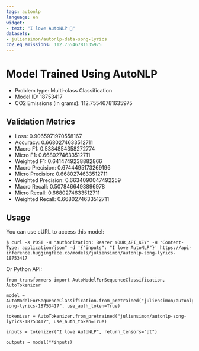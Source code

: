 ```yaml
---
tags: autonlp
language: en
widget:
- text: "I love AutoNLP 🤗"
datasets:
- juliensimon/autonlp-data-song-lyrics
co2_eq_emissions: 112.75546781635975
---
```


# Model Trained Using AutoNLP

- Problem type: Multi-class Classification
- Model ID: 18753417
- CO2 Emissions (in grams): 112.75546781635975

## Validation Metrics

- Loss: 0.9065971970558167
- Accuracy: 0.6680274633512711
- Macro F1: 0.5384854358272774
- Micro F1: 0.6680274633512711
- Weighted F1: 0.6414749238882866
- Macro Precision: 0.6744495173269196
- Micro Precision: 0.6680274633512711
- Weighted Precision: 0.6634090047492259
- Macro Recall: 0.5078466493896978
- Micro Recall: 0.6680274633512711
- Weighted Recall: 0.6680274633512711


## Usage

You can use cURL to access this model:

```
$ curl -X POST -H "Authorization: Bearer YOUR_API_KEY" -H "Content-Type: application/json" -d '{"inputs": "I love AutoNLP"}' https://api-inference.huggingface.co/models/juliensimon/autonlp-song-lyrics-18753417
```

Or Python API:

```
from transformers import AutoModelForSequenceClassification, AutoTokenizer

model = AutoModelForSequenceClassification.from_pretrained("juliensimon/autonlp-song-lyrics-18753417", use_auth_token=True)

tokenizer = AutoTokenizer.from_pretrained("juliensimon/autonlp-song-lyrics-18753417", use_auth_token=True)

inputs = tokenizer("I love AutoNLP", return_tensors="pt")

outputs = model(**inputs)
```